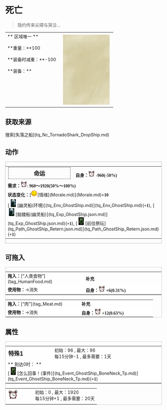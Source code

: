 # 死亡  
> 隐约传来尖啸与哭泣...  
  
<table class="table table-bordered" data-toggle="table"  data-show-header="false"><thead style="display:none"><tr ><th  style="width:50%;text-align:left;vertical-align:top;"  >title</th><th  style="width:50%;text-align:left;vertical-align:top;"  ></th></tr></thead><tr ><td  style="width:50%;text-align:left;vertical-align:top;"  >** 区域唯一 **<br><br>**重量：**100<br><br>**装备时减重：**-100<br><br>**装备：**</td><td  style="width:50%;text-align:left;vertical-align:top;"  ><div style="float:right; margin:5px"><div class="gamecard" style="width:150px; height:225px;"><a href="tq_Nc_GhostShip_BoneNeck.md" style="color:black"><img class="bg" decoding="async" src="Sprite/BG_SandTop.png" href="a.md" style="max-width:150px;max-height:225px;"><img decoding="async" src="Sprite/tq/GhostShip_Death(1).jpg" class="cardimageNoBack" style="transform: translate(-50%, 0%) scale(0.4398826979472141);"><span style="font-size: 25px;">死亡</span></a></div></div></td></tr></tbody></table>  
  
## 获取来源  
<div style="display:inline-block"><div class="gamedatalist" style="text-align:left;min-width:200px;min-height:0px;"><div style="display:inline-block"><div style="display:inline-block;vertical-align:middle;">搜索</div><div style="display:inline-block;vertical-align:middle;">[失落之船](tq_Nc_TornadoShark_DropShip.md)</div></div></div></div>  
  
## 动作  
<div  style="border:1px solid #BBB"><table><tr><td rowspan="2" style="width:200px;text-align:center;font-size:1.3em;font-weight:bold"><div style="padding:5px;border:1px dashed #333"><div>命运</div></div></td><td></td></tr><tr><td><b>自身：</b><div style="width:20px;display:inline-block;text-align:center"><img decoding="async" src="Sprite/AlarmClock.png" href="a.md" style="max-width:20px;max-height:20px;"></div>  <span style="font-family:ui-monospace"><b>-960(-50%)</b></span></td></tr><tr><td colspan="2"><b>需求：</b><div style="width:20px;display:inline-block;text-align:center"><img decoding="async" src="Sprite/AlarmClock.png" href="a.md" style="max-width:20px;max-height:20px;"></div>: <span style="font-family:ui-monospace"><b>960～1920(50%～100%)</b></span></td></tr><tr><td colspan="2"><b>状态变化：</b>[<div style="width:20px;display:inline-block;text-align:center"><img decoding="async" src="../wiki/Sprite/Content.png" href="a.md" style="max-width:20px;max-height:20px;"></div>[情绪](Morale.md)](Morale.md)<span style="font-family:ui-monospace"><b>+10</b></span></td></tr><tr><td colspan="2">[<div style="width:25px;display:inline-block;text-align:center"><img decoding="async" src="Sprite/tq/GhostShip_1(1).jpg" href="a.md" style="max-width:25px;max-height:25px;"></div>[幽灵船(环境)](tq_Env_GhostShip.md)](tq_Env_GhostShip.md)(<span style="font-family:ui-monospace"><b>+1</b></span>), [<div style="width:25px;display:inline-block;text-align:center"><img decoding="async" src="Sprite/tq/GhostShip_1(1).jpg" href="a.md" style="max-width:25px;max-height:25px;"></div>[骷髅船(幽灵船)](tq_Exp_GhostShip.json.md)](tq_Exp_GhostShip.json.md)(<span style="font-family:ui-monospace"><b>+1</b></span>), [<div style="width:25px;display:inline-block;text-align:center"><img decoding="async" src="Sprite/tq/GhostShip_Death(1).jpg" href="a.md" style="max-width:25px;max-height:25px;"></div>[前往祭坛](tq_Path_GhostShip_Retern.json.md)](tq_Path_GhostShip_Retern.json.md)(<span style="font-family:ui-monospace"><b>+1</b></span>)</td></tr></table></div>  
  
  
## 可拖入  
<div  style="border:1px solid #CCC;"><table style="margin-bottom:0px;"><tr><td style="width:40%;text-align:left; background-color:#FEFEFE"><b>拖入：</b>[“人类食物”](tag_HumanFood.md)</td><td style="width:40%;font-size:1em;font-weight:bold;background-color:#FEFEFE">补充  </td></tr><tr style="background-color:#FFFFFF"><td style=""><b>使用物：</b>→消失</td><td style=""><b>自身：</b><div style="width:20px;display:inline-block;text-align:center"><img decoding="async" src="Sprite/AlarmClock.png" href="a.md" style="max-width:20px;max-height:20px;"></div>  <span style="font-family:ui-monospace"><b>+6(0.31%)</b></span></td></tr></table></div>  
<div  style="border:1px solid #CCC;"><table style="margin-bottom:0px;"><tr><td style="width:40%;text-align:left; background-color:#FEFEFE"><b>拖入：</b>[“肉”](tag_Meat.md)</td><td style="width:40%;font-size:1em;font-weight:bold;background-color:#FEFEFE">补充  </td></tr><tr style="background-color:#FFFFFF"><td style=""><b>使用物：</b>→消失</td><td style=""><b>自身：</b><div style="width:20px;display:inline-block;text-align:center"><img decoding="async" src="Sprite/AlarmClock.png" href="a.md" style="max-width:20px;max-height:20px;"></div>  <span style="font-family:ui-monospace"><b>+12(0.63%)</b></span></td></tr></table></div>  
  
## 属性   
<div  style="border:1px solid #CCC;"><table style="margin-bottom:0px;"><tr><td style="width:30%;text-align:left; background-color:#FEFEFE;font-size:1.3em;font-weight:bold;">特殊1</td><td style="font-size:1em;background-color:#FEFEFE">初始：96 , 最大：96<br>每15分钟-1 , 最多需要：<font data-toggle="tooltip" data-placement="top" title="96TP">1天</font></td></tr><tr style="background-color:#FFFFFF"><td colspan=2>** 到达0时： **<br>[<div style="width:25px;display:inline-block;text-align:center"><img decoding="async" src="Sprite/tq/GhostShip_Death(1).jpg" href="a.md" style="max-width:25px;max-height:25px;"></div>[怎么回事！(事件)](tq_Event_GhostShip_BoneNeck_Tp.md)](tq_Event_GhostShip_BoneNeck_Tp.md)(<span style="font-family:ui-monospace"><b>+1</b></span>)</td></tr></table></div>  
<div  style="border:1px solid #CCC;"><table style="margin-bottom:0px;"><tr><td style="width:30%;text-align:left; background-color:#FEFEFE;font-size:1.3em;font-weight:bold;"><div style="width:30px;display:inline-block;text-align:center"><img decoding="async" src="Sprite/AlarmClock.png" href="a.md" style="max-width:30px;max-height:30px;"></div></td><td style="font-size:1em;background-color:#FEFEFE">初始：0 , 最大：1920<br>每15分钟+1 , 最多需要：<font data-toggle="tooltip" data-placement="top" title="1920TP">20天</font></td></tr><tr style="background-color:#FFFFFF"><td colspan=2></td></tr></table></div>  


<script>document.title="死亡 - 卡牌生存百科 Card Survival Wiki";</script>